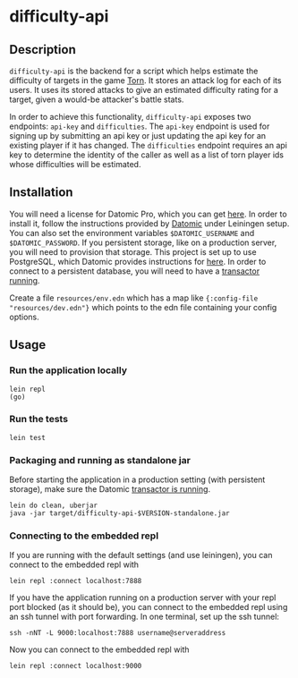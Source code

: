 # difficulty-api

## Description

`difficulty-api` is the backend for a script which helps estimate the difficulty
of targets in the game [Torn](http://www.torn.com). It stores an attack log for
each of its users. It uses its stored attacks to give an estimated difficulty
rating for a target, given a would-be attacker's battle stats.

In order to achieve this functionality, `difficulty-api` exposes two endpoints:
`api-key` and `difficulties`. The `api-key` endpoint is used for signing up by
submitting an api key or just updating the api key for an existing player if it
has changed. The `difficulties` endpoint requires an api key to determine the
identity of the caller as well as a list of torn player ids whose difficulties
will be estimated.

## Installation

You will need a license for Datomic Pro, which you can get
[here](http://www.datomic.com/get-datomic.html). In order to install it, follow
the instructions provided by
[Datomic](http://docs.datomic.com/getting-started.html) under Leiningen setup.
You can also set the environment variables `$DATOMIC_USERNAME` and
`$DATOMIC_PASSWORD`. If you persistent storage, like on a production server, you
will need to provision that storage. This project is set up to use PostgreSQL,
which Datomic provides instructions for
[here](http://docs.datomic.com/storage.html#sql-database). In order to connect
to a persistent database, you will need to have a
[transactor running](http://docs.datomic.com/storage.html#start-transactor).

Create a file `resources/env.edn` which has a map like `{:config-file
"resources/dev.edn"}` which points to the edn file containing your config
options.

## Usage

### Run the application locally

```
lein repl
(go)
```

### Run the tests

`lein test`

### Packaging and running as standalone jar

Before starting the application in a production setting (with persistent
storage), make sure the Datomic
[transactor is running](http://docs.datomic.com/storage.html#start-transactor).

```
lein do clean, uberjar
java -jar target/difficulty-api-$VERSION-standalone.jar
```

### Connecting to the embedded repl

If you are running with the default settings (and use leiningen), you can
connect to the embedded repl with

```
lein repl :connect localhost:7888
```

If you have the application running on a production server with your repl port
blocked (as it should be), you can connect to the embedded repl using an ssh
tunnel with port forwarding. In one terminal, set up the ssh tunnel:

```
ssh -nNT -L 9000:localhost:7888 username@serveraddress
```

Now you can connect to the embedded repl with

```
lein repl :connect localhost:9000
```
